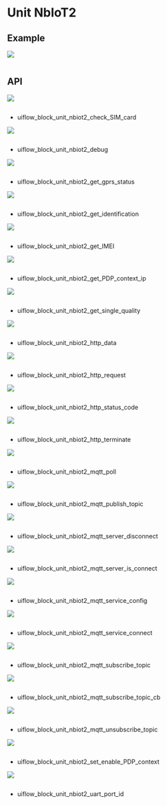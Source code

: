 # Unit NbIoT2

## Example

<img class="blockly_svg" src="example.svg">

```python

```

## API

<img class="blockly_svg" src="https://m5stack.oss-cn-shenzhen.aliyuncs.com/resource/docs/static/assets/img/uiflow/blockly/unit/nb_iot2/uiflow_block_unit_nbiot2_check_SIM_card.svg">

```python

```

- uiflow_block_unit_nbiot2_check_SIM_card

<img class="blockly_svg" src="https://m5stack.oss-cn-shenzhen.aliyuncs.com/resource/docs/static/assets/img/uiflow/blockly/unit/nb_iot2/uiflow_block_unit_nbiot2_debug.svg">

```python

```

- uiflow_block_unit_nbiot2_debug

<img class="blockly_svg" src="https://m5stack.oss-cn-shenzhen.aliyuncs.com/resource/docs/static/assets/img/uiflow/blockly/unit/nb_iot2/uiflow_block_unit_nbiot2_get_gprs_status.svg">

```python

```

- uiflow_block_unit_nbiot2_get_gprs_status

<img class="blockly_svg" src="https://m5stack.oss-cn-shenzhen.aliyuncs.com/resource/docs/static/assets/img/uiflow/blockly/unit/nb_iot2/uiflow_block_unit_nbiot2_get_identification.svg">

```python

```

- uiflow_block_unit_nbiot2_get_identification

<img class="blockly_svg" src="https://m5stack.oss-cn-shenzhen.aliyuncs.com/resource/docs/static/assets/img/uiflow/blockly/unit/nb_iot2/uiflow_block_unit_nbiot2_get_IMEI.svg">

```python

```

- uiflow_block_unit_nbiot2_get_IMEI

<img class="blockly_svg" src="https://m5stack.oss-cn-shenzhen.aliyuncs.com/resource/docs/static/assets/img/uiflow/blockly/unit/nb_iot2/uiflow_block_unit_nbiot2_get_PDP_context_ip.svg">

```python

```

- uiflow_block_unit_nbiot2_get_PDP_context_ip

<img class="blockly_svg" src="https://m5stack.oss-cn-shenzhen.aliyuncs.com/resource/docs/static/assets/img/uiflow/blockly/unit/nb_iot2/uiflow_block_unit_nbiot2_get_single_quality.svg">

```python

```

- uiflow_block_unit_nbiot2_get_single_quality

<img class="blockly_svg" src="https://m5stack.oss-cn-shenzhen.aliyuncs.com/resource/docs/static/assets/img/uiflow/blockly/unit/nb_iot2/uiflow_block_unit_nbiot2_http_data.svg">

```python

```

- uiflow_block_unit_nbiot2_http_data

<img class="blockly_svg" src="https://m5stack.oss-cn-shenzhen.aliyuncs.com/resource/docs/static/assets/img/uiflow/blockly/unit/nb_iot2/uiflow_block_unit_nbiot2_http_request.svg">

```python

```

- uiflow_block_unit_nbiot2_http_request

<img class="blockly_svg" src="https://m5stack.oss-cn-shenzhen.aliyuncs.com/resource/docs/static/assets/img/uiflow/blockly/unit/nb_iot2/uiflow_block_unit_nbiot2_http_status_code.svg">

```python

```

- uiflow_block_unit_nbiot2_http_status_code

<img class="blockly_svg" src="https://m5stack.oss-cn-shenzhen.aliyuncs.com/resource/docs/static/assets/img/uiflow/blockly/unit/nb_iot2/uiflow_block_unit_nbiot2_http_terminate.svg">

```python

```

- uiflow_block_unit_nbiot2_http_terminate

<img class="blockly_svg" src="https://m5stack.oss-cn-shenzhen.aliyuncs.com/resource/docs/static/assets/img/uiflow/blockly/unit/nb_iot2/uiflow_block_unit_nbiot2_mqtt_poll.svg">

```python

```

- uiflow_block_unit_nbiot2_mqtt_poll

<img class="blockly_svg" src="https://m5stack.oss-cn-shenzhen.aliyuncs.com/resource/docs/static/assets/img/uiflow/blockly/unit/nb_iot2/uiflow_block_unit_nbiot2_mqtt_publish_topic.svg">

```python

```

- uiflow_block_unit_nbiot2_mqtt_publish_topic

<img class="blockly_svg" src="https://m5stack.oss-cn-shenzhen.aliyuncs.com/resource/docs/static/assets/img/uiflow/blockly/unit/nb_iot2/uiflow_block_unit_nbiot2_mqtt_server_disconnect.svg">

```python

```

- uiflow_block_unit_nbiot2_mqtt_server_disconnect

<img class="blockly_svg" src="https://m5stack.oss-cn-shenzhen.aliyuncs.com/resource/docs/static/assets/img/uiflow/blockly/unit/nb_iot2/uiflow_block_unit_nbiot2_mqtt_server_is_connect.svg">

```python

```

- uiflow_block_unit_nbiot2_mqtt_server_is_connect

<img class="blockly_svg" src="https://m5stack.oss-cn-shenzhen.aliyuncs.com/resource/docs/static/assets/img/uiflow/blockly/unit/nb_iot2/uiflow_block_unit_nbiot2_mqtt_service_config.svg">

```python

```

- uiflow_block_unit_nbiot2_mqtt_service_config

<img class="blockly_svg" src="https://m5stack.oss-cn-shenzhen.aliyuncs.com/resource/docs/static/assets/img/uiflow/blockly/unit/nb_iot2/uiflow_block_unit_nbiot2_mqtt_service_connect.svg">

```python

```

- uiflow_block_unit_nbiot2_mqtt_service_connect

<img class="blockly_svg" src="https://m5stack.oss-cn-shenzhen.aliyuncs.com/resource/docs/static/assets/img/uiflow/blockly/unit/nb_iot2/uiflow_block_unit_nbiot2_mqtt_subscribe_topic.svg">

```python

```

- uiflow_block_unit_nbiot2_mqtt_subscribe_topic

<img class="blockly_svg" src="https://m5stack.oss-cn-shenzhen.aliyuncs.com/resource/docs/static/assets/img/uiflow/blockly/unit/nb_iot2/uiflow_block_unit_nbiot2_mqtt_subscribe_topic_cb.svg">

```python

```

- uiflow_block_unit_nbiot2_mqtt_subscribe_topic_cb

<img class="blockly_svg" src="https://m5stack.oss-cn-shenzhen.aliyuncs.com/resource/docs/static/assets/img/uiflow/blockly/unit/nb_iot2/uiflow_block_unit_nbiot2_mqtt_unsubscribe_topic.svg">

```python

```

- uiflow_block_unit_nbiot2_mqtt_unsubscribe_topic

<img class="blockly_svg" src="https://m5stack.oss-cn-shenzhen.aliyuncs.com/resource/docs/static/assets/img/uiflow/blockly/unit/nb_iot2/uiflow_block_unit_nbiot2_set_enable_PDP_context.svg">

```python

```

- uiflow_block_unit_nbiot2_set_enable_PDP_context

<img class="blockly_svg" src="https://m5stack.oss-cn-shenzhen.aliyuncs.com/resource/docs/static/assets/img/uiflow/blockly/unit/nb_iot2/uiflow_block_unit_nbiot2_uart_port_id.svg">

```python

```

- uiflow_block_unit_nbiot2_uart_port_id

